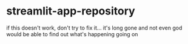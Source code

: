 # streamlit-app-repository


if this doesn't work, don't try to fix it... it's long gone and not even god would be able to find out what's happening going on
